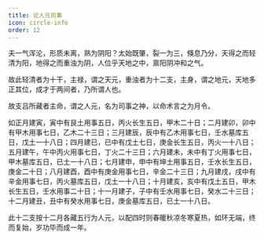 ```yaml
---
title: 论人元司事
icon: circle-info
order: 12
---
```


夫一气浑沦，形质未离，熟为阴阳？太始既肇，裂一为三，倏息乃分，天得之而轻清为阳，地得之而重浊为阴，人位乎天地之中，禀阳阴冲和之气。

故此轻清者为十干，主禄，谓之天元，重浊者为十二支，主身，谓之地元，天地多正其位，成才于两间者，乃所谓人也。

故支吕所藏者主命，谓之人元，名为司事之神，以命术言之为月令。

如正月建寅，寅中有艮土用事五日，丙火长生五日，甲木二十日；二月建卯，卯中有甲木用事七日，乙木二十三日；三月建辰，辰中有乙木用事七日，壬水墓库五日，戊土一十八日；四月建已，已中有戊土七日，庚金长生五日，丙火一十八日；五月建午，午中丙火用事七日，丁火二十三日；六月建未，未中有丁火用事七日，甲木墓库五日，已土一十八日；七月建申，申中有坤土用事五日，壬水长生五日，庚金二十日；八月建酉，酉中有庚金用事七日，辛金二十三日；九月建戌，戌中有辛金用事七日，丙火墓库五日，戊土一十八日；十月建亥，亥中有戊土五日，甲木长生五日，壬水用事二十日；十一月建子，子中有壬水用事七日，癸水二十三日；十二月建丑，丑中有癸水用事七日，庚金墓库五日，已土一十八日。

此十二支按十二月各藏五行为人元，以配四时则春暖秋凉冬寒夏热，如环无端，终而复始，岁功毕而成一年。

